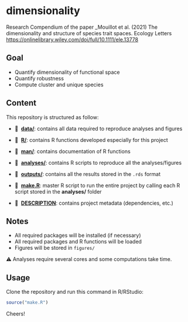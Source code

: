 # dimensionality

Research Compendium of the paper _Mouillot et al. (2021) The dimensionality and
structure of species trait spaces. Ecology Letters https://onlinelibrary.wiley.com/doi/full/10.1111/ele.13778


## Goal

- Quantify dimensionality of functional space
- Quantify robustness
- Compute cluster and unique species



## Content



This repository is structured as follow:

- :file_folder: &nbsp;[**data/**](https://github.com/loiseaun/dimensionality/tree/master/data):
contains all data required to reproduce analyses and figures

- :file_folder: &nbsp;[**R/**](https://github.com/loiseaun/dimensionality/tree/master/R):
contains R functions developed especially for this project

- :file_folder: &nbsp;[**man/**](https://github.com/loiseaun/dimensionality/tree/master/man):
contains documentation of R functions

- :file_folder: &nbsp;[**analyses/**](https://github.com/loiseaun/dimensionality/tree/master/analyses):
contains R scripts to reproduce all the analyses/figures

- :file_folder: &nbsp;[**outputs/**](https://github.com/loiseaun/dimensionality/tree/master/outputs):
contains all the results stored in the `.rds` format

- :page_facing_up: &nbsp;[**make.R**](https://github.com/loiseaun/dimensionality/tree/master/make.R):
master R script to run the entire project by calling each R script stored in the **analyses/** folder

- :page_facing_up: &nbsp;[**DESCRIPTION**](https://github.com/loiseaun/dimensionality/tree/master/DESCRIPTION):
contains project metadata (dependencies, etc.)



## Notes



- All required packages will be installed (if necessary)
- All required packages and R functions will be loaded
- Figures will be stored in `figures/`

:warning: Analyses require several cores and some computations take time.



## Usage

Clone the repository and run this command in R/RStudio:

```r
source("make.R")
```


Cheers!
